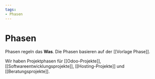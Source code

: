```yaml
---
tags:
- Phasen
---
```

# Phasen

Phasen regeln das **Was**. Die Phasen basieren auf der [[Vorlage Phase]].

Wir haben Projektphasen für [[Odoo-Projekte]], [[Softwareentwicklungsprojekte]], [[Hosting-Projekte]] und  [[Beratungsprojekte]].
 